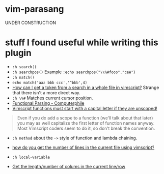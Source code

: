 # vim-parasang
UNDER CONSTRUCTION



# stuff I found useful while writing this plugin

- `:h search()` 
- `:h searchpos()` Example `:echo searchpos("\\%#fooo","ceW")`
- `:h match()`
- `echo match('aaa bbb ccc','^bbb',4)`
- [How can I get a token from a search in a whole file in vimscript?](https://stackoverflow.com/questions/1228100/substituting-zero-width-match-in-vim-script) Strange that there isn't a more direct way.
- `:h \%#` Matches current cursor position.
- [Functional Parsing - Computerphile](https://www.youtube.com/watch?v=dDtZLm7HIJs)
- [Vimscript functions must start with a capital letter if they are unscoped!](https://learnvimscriptthehardway.stevelosh.com/chapters/23.html)

> Even if you do add a scope to a function (we'll talk about that later) you may as well capitalize the first letter of function names anyway. Most Vimscript coders seem to do it, so don't break the convention.

- `:h method` about the `->` style of function and lambda chaining.
- [how do you get the number of lines in the current file using vimscript?](https://stackoverflow.com/questions/13372621/in-vim-how-do-you-get-the-number-of-lines-in-the-current-file-using-vimscript)

- `:h local-variable`
- [Get the length/number of colums in the current line/row](https://vi.stackexchange.com/questions/21086/get-the-length-number-of-colums-in-the-current-line-row)

